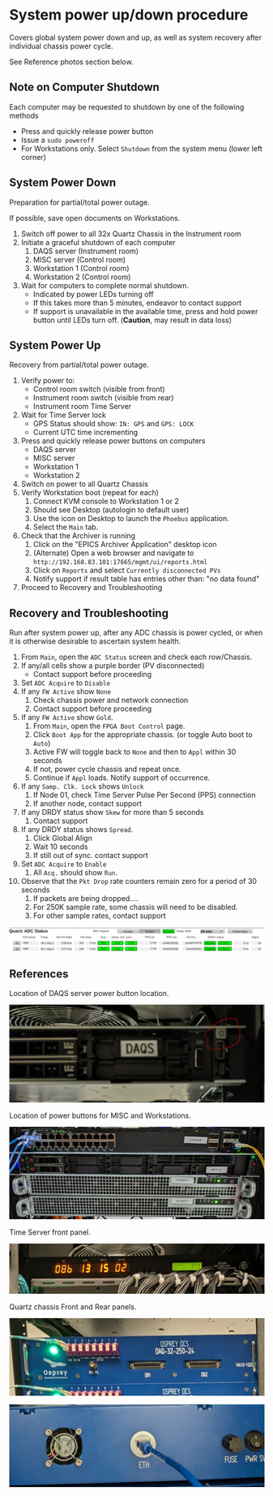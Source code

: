# System power up/down procedure

Covers global system power down and up,
as well as system recovery after individual chassis power cycle.

See Reference photos section below.

## Note on Computer Shutdown

Each computer may be requested to shutdown by one of the following methods

- Press and quickly release power button
- Issue a `sudo poweroff`
- For Workstations only.  Select `Shutdown` from the system menu (lower left corner)

## System Power Down

Preparation for partial/total power outage.

If possible, save open documents on Workstations.

1. Switch off power to all 32x Quartz Chassis in the Instrument room
1. Initiate a graceful shutdown of each computer
    1. DAQS server (Instrument room)
    1. MISC server (Control room)
    1. Workstation 1 (Control room)
    1. Workstation 2 (Control room)
1. Wait for computers to complete normal shutdown.
    - Indicated by power LEDs turning off
    - If this takes more than 5 minutes, endeavor to contact support
    - If support is unavailable in the available time,
      press and hold power button until LEDs turn off.
      (__Caution__, may result in data loss)

## System Power Up

Recovery from partial/total power outage.

1. Verify power to:
   - Control room switch (visible from front)
   - Instrument room switch (visible from rear)
   - Instrument room Time Server
1. Wait for Time Server lock
   - GPS Status should show: `IN: GPS` and `GPS: LOCK`
   - Current UTC time incrementing
1. Press and quickly release power buttons on computers
    - DAQS server
    - MISC server
    - Workstation 1
    - Workstation 2
1. Switch on power to all Quartz Chassis
1. Verify Workstation boot (repeat for each)
    1. Connect KVM console to Workstation 1 or 2
    1. Should see Desktop (autologin to default user)
    1. Use the icon on Desktop to launch the `Phoebus` application.
    1. Select the `Main` tab.
1. Check that the Archiver is running
    1. Click on the "EPICS Archiver Application" desktop icon
    1. (Alternate) Open a web browser and navigate to `http://192.168.83.101:17665/mgmt/ui/reports.html`
    1. Click on `Reports` and select `Currently disconnected PVs`
    1. Notify support if result table has entries other than: "no data found"
1. Proceed to Recovery and Troubleshooting

## Recovery and Troubleshooting

Run after system power up, after any ADC chassis is power cycled,
or when it is otherwise desirable to ascertain system health.

1. From `Main`, open the `ADC Status` screen and check each row/Chassis.
1. If any/all cells show a purple border (PV disconnected)
    - Contact support before proceeding
1. Set `ADC Acquire` to `Disable`
1. If any `FW Active` show `None`
    1. Check chassis power and network connection
    1. Contact support before proceeding
1. If any `FW Active` show `Gold`.
    1. From `Main`, open the `FPGA Boot Control` page.
    1. Click `Boot App` for the appropriate chassis.  (or toggle Auto boot to `Auto`)
    1. Active FW will toggle back to `None` and then to `Appl` within 30 seconds
    1. If not, power cycle chassis and repeat once.
    1. Continue if `Appl` loads.  Notify support of occurrence.
1. If any `Samp. Clk. Lock` shows `Unlock`
    1. If Node 01, check Time Server Pulse Per Second (PPS) connection
    1. If another node, contact support
1. If any DRDY status show `Skew` for more than 5 seconds
    1. Contact support
1. If any DRDY status shows `Spread`.
    1. Click Global Align
    1. Wait 10 seconds
    1. If still out of sync. contact support
1. Set `ADC Acquire` to `Enable`
    1. All `Acq.` should show `Run`.
1. Observe that the `Pkt Drop` rate counters remain zero for a period of 30 seconds
    1. If packets are being dropped....
    1. For 250K sample rate, some chassis will need to be disabled.
    1. For other sample rates, contact support


![Quartz ADC Status](img/adc-status.png)


## References

Location of DAQS server power button location.

![DAQ Server Power Button](img/daqs-power.jpg)

Location of power buttons for MISC and Workstations.

![Computer room Power Buttons](img/cr-power.jpg)

Time Server front panel.

![Time Server front](img/time-front.jpg)

Quartz chassis Front and Rear panels.

![Quartz front panel](img/quartz-front.jpg)

![Quartz rear panel](img/quartz-rear.jpg)
